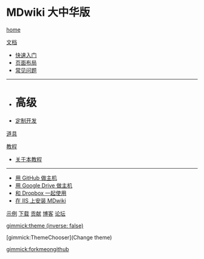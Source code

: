 # MDwiki 大中华版

[home](index.md)

[文档]()

  * [快速入门](quickstart.md)
  * [页面布局](layout.md)
  * [常见问题](faq.md)
  - - - -
  * # 高级
  * [定制开发](customizing.md)

[道具](gimmicks.md)

[教程]()

  * [关于本教程](markdown/tutorials.md)
  - - - -
  * [用 GitHub 做主机](tutorials/github.md)
  * [用 Google Drive 做主机](tutorials/drive.md)
  * [和 Dropbox 一起使用](tutorials/dropbox.md)
  * [在 IIS 上安装 MDwiki](tutorials/iis/iis.md)

[示例](examples.md)
[下载](download.md)
[贡献](contribute/index.md)
[博客](markdown/blog.md)
[论坛](markdown/forum.md)


[gimmick:theme (inverse: false)](cyborg)

[gimmick:ThemeChooser](Change theme)

[gimmick:forkmeongithub](http://github.com/Dynalon/mdwiki/)

<!-- counter pixel for counting visitors -->
<!-- <img src="http://stats.markdown.io/mdwiki_info.gif" style="display:none;"/> -->
